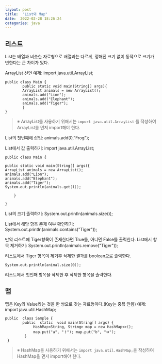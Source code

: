 ```yaml
---
layout: post
title:  "List와 Map"
date:  2022-02-28 18:26:24
categories: java
---
```


## 리스트

List는 배열과 비슷한 자료형으로 배열과는 다르게, 정해진 크기 없이 동적으로 크기가 변한다는 큰 차이가 있다.

ArrayList 선언 예제:
    import java.util.ArrayList;
    
    public class Main {
    		public static void main(String[] args){
    		ArrayList animals = new ArrayList();
    		animals.add("Lion");
    		animals.add("Elephant");
    		animals.add("Tiger");
    		}
    }

> ※ ArrayList를 사용하기 위해서는 `import java.util.ArrayList` 를  작성하여 ArrayList를 먼저 import해야 한다.

List의 첫번째에 삽입:
animals.add(0,"Frog");

List에서 값 출력하기:
    import java.util.ArrayList;
    
    public class Main {
    
    public static void main(String[] args){
    ArrayList animals = new ArrayList();
    animals.add("Lion");
    animals.add("Elephant");
    animals.add("Tiger");
	System.out.println(animals.get(1));
    
	    }
    
    }

List의 크기 출력하기:
    System.out.println(animals.size());

List에서 해당 항목 존재 여부 확인하기:
    System.out.println(animals.contains("Tiger"));

만약 리스트에 Tiger항목이 존재한다면 True를, 아니면 False를 출력한다.
List에서 항목 제거하기:
    System.out.println(animals.remove("Tiger"));

리스트에서 Tiger 항목이 제거후 삭제한 결과를 boolean으로 출력한다.

    System.out.println(animal.size(0));

리스트에서 첫번째 항목을 삭제한 후 삭제한 항목을 출력한다.

## 맵
맵은 Key와 Value라는 것을 한 쌍으로 갖는 자료형이다.(Key는 중복 안됨)
예제:
    import java.util.HashMap; 
      
    public  class Sample { 
    	    public  static  void main(String[] args) {
    		     HashMap<String, String> map = new HashMap<>(); 
    		     map.put("a", "ㅏ"); map.put("b", "ㅂ"); 
    	     } 
     }

> ※ HashMap을 사용하기 위해서는 `import java.util.HashMap;`을  작성하여 HashMap을 먼저 import해야 한다.



